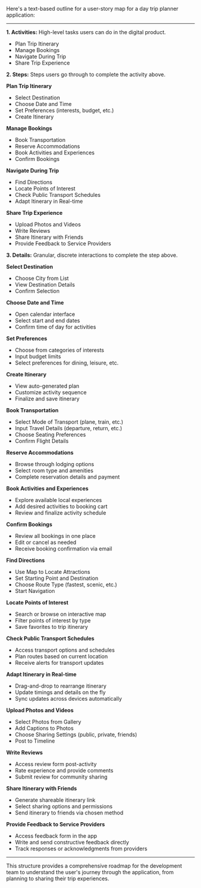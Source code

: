 Here's a text-based outline for a user-story map for a day trip planner application:

---

**1. Activities:** High-level tasks users can do in the digital product.

- Plan Trip Itinerary
- Manage Bookings
- Navigate During Trip
- Share Trip Experience

**2. Steps:** Steps users go through to complete the activity above.

**Plan Trip Itinerary**
- Select Destination
- Choose Date and Time
- Set Preferences (interests, budget, etc.)
- Create Itinerary

**Manage Bookings**
- Book Transportation
- Reserve Accommodations
- Book Activities and Experiences
- Confirm Bookings

**Navigate During Trip**
- Find Directions
- Locate Points of Interest
- Check Public Transport Schedules
- Adapt Itinerary in Real-time

**Share Trip Experience**
- Upload Photos and Videos
- Write Reviews
- Share Itinerary with Friends
- Provide Feedback to Service Providers

**3. Details:** Granular, discrete interactions to complete the step above.

**Select Destination**
- Choose City from List
- View Destination Details
- Confirm Selection

**Choose Date and Time**
- Open calendar interface
- Select start and end dates
- Confirm time of day for activities

**Set Preferences**
- Choose from categories of interests
- Input budget limits
- Select preferences for dining, leisure, etc.

**Create Itinerary**
- View auto-generated plan
- Customize activity sequence
- Finalize and save itinerary

**Book Transportation**
- Select Mode of Transport (plane, train, etc.)
- Input Travel Details (departure, return, etc.)
- Choose Seating Preferences
- Confirm Flight Details

**Reserve Accommodations**
- Browse through lodging options
- Select room type and amenities
- Complete reservation details and payment

**Book Activities and Experiences**
- Explore available local experiences
- Add desired activities to booking cart
- Review and finalize activity schedule

**Confirm Bookings**
- Review all bookings in one place
- Edit or cancel as needed
- Receive booking confirmation via email

**Find Directions**
- Use Map to Locate Attractions
- Set Starting Point and Destination
- Choose Route Type (fastest, scenic, etc.)
- Start Navigation

**Locate Points of Interest**
- Search or browse on interactive map
- Filter points of interest by type
- Save favorites to trip itinerary

**Check Public Transport Schedules**
- Access transport options and schedules
- Plan routes based on current location
- Receive alerts for transport updates

**Adapt Itinerary in Real-time**
- Drag-and-drop to rearrange itinerary
- Update timings and details on the fly
- Sync updates across devices automatically

**Upload Photos and Videos**
- Select Photos from Gallery
- Add Captions to Photos
- Choose Sharing Settings (public, private, friends)
- Post to Timeline

**Write Reviews**
- Access review form post-activity
- Rate experience and provide comments
- Submit review for community sharing

**Share Itinerary with Friends**
- Generate shareable itinerary link
- Select sharing options and permissions
- Send itinerary to friends via chosen method

**Provide Feedback to Service Providers**
- Access feedback form in the app
- Write and send constructive feedback directly
- Track responses or acknowledgments from providers

---

This structure provides a comprehensive roadmap for the development team to understand the user's journey through the application, from planning to sharing their trip experiences.